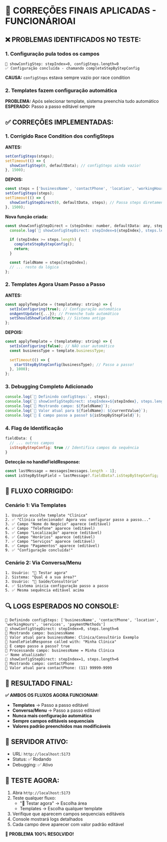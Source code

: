 # 🔧 CORREÇÕES FINAIS APLICADAS - FUNCIONÁRIOAI

## ❌ **PROBLEMAS IDENTIFICADOS NO TESTE:**

### 1. **Configuração pula todos os campos**
```
🔧 showConfigStep: stepIndex=0, configSteps.length=0
✅ Configuração concluída - chamando completeStepByStepConfig
```
**CAUSA:** `configSteps` estava sempre vazio por race condition

### 2. **Templates fazem configuração automática**
**PROBLEMA:** Após selecionar template, sistema preenchia tudo automático
**ESPERADO:** Passo a passo editável sempre

## ✅ **CORREÇÕES IMPLEMENTADAS:**

### **1. Corrigido Race Condition dos configSteps**

**ANTES:**
```javascript
setConfigSteps(steps);
setTimeout(() => {
  showConfigStep(0, defaultData); // configSteps ainda vazio!
}, 1500);
```

**DEPOIS:**
```javascript
const steps = ['businessName', 'contactPhone', 'location', 'workingHours', 'services', 'paymentMethods'];
setConfigSteps(steps);
setTimeout(() => {
  showConfigStepDirect(0, defaultData, steps); // Passa steps diretamente!
}, 1500);
```

**Nova função criada:**
```javascript
const showConfigStepDirect = (stepIndex: number, defaultData: any, steps: string[]) => {
  console.log(`🔧 showConfigStepDirect: stepIndex=${stepIndex}, steps.length=${steps.length}`);
  
  if (stepIndex >= steps.length) {
    completeStepByStepConfig();
    return;
  }

  const fieldName = steps[stepIndex];
  // ... resto da lógica
};
```

### **2. Templates Agora Usam Passo a Passo**

**ANTES:**
```javascript
const applyTemplate = (templateKey: string) => {
  setIsConfiguring(true); // Configuração automática
  onAgentUpdate({...}); // Preenche tudo automático
  setShouldShowField(true); // Sistema antigo
};
```

**DEPOIS:**
```javascript
const applyTemplate = (templateKey: string) => {
  setIsConfiguring(false); // NÃO usar automático
  const businessType = template.businessType;
  
  setTimeout(() => {
    startStepByStepConfig(businessType); // Passo a passo!
  }, 1000);
};
```

### **3. Debugging Completo Adicionado**

```javascript
console.log(`🚀 Definindo configSteps:`, steps);
console.log(`🔧 showConfigStepDirect: stepIndex=${stepIndex}, steps.length=${steps.length}`);
console.log(`📝 Mostrando campo: ${fieldName}`);
console.log(`💾 Valor atual para ${fieldName}: ${currentValue}`);
console.log(`🎯 É campo passo a passo? ${isStepByStepField}`);
```

### **4. Flag de Identificação**

```javascript
fieldData: {
  // ... outros campos
  isStepByStepConfig: true // Identifica campos da sequência
}
```

**Detecção no handleFieldResponse:**
```javascript
const lastMessage = messages[messages.length - 1];
const isStepByStepField = lastMessage?.fieldData?.isStepByStepConfig;
```

## 🚀 **FLUXO CORRIGIDO:**

### **Cenário 1: Via Templates**
```
1. Usuário escolhe template "Clínica" 
2. ✅ "Clínica selecionado! Agora vou configurar passo a passo..."
3. ✅ Campo "Nome do Negócio" aparece (editável)
4. ✅ Campo "Telefone" aparece (editável)
5. ✅ Campo "Localização" aparece (editável)
6. ✅ Campo "Horários" aparece (editável)
7. ✅ Campo "Serviços" aparece (editável)
8. ✅ Campo "Pagamentos" aparece (editável)
9. ✅ "Configuração concluída!"
```

### **Cenário 2: Via Conversa/Menu**
```
1. Usuário: "🧪 Testar agora"
2. Sistema: "Qual é a sua área?"
3. Usuário: "🏥 Saúde/Consultório"
4. ✅ Sistema inicia configuração passo a passo
5. ✅ Mesma sequência editável acima
```

## 🔍 **LOGS ESPERADOS NO CONSOLE:**

```
🚀 Definindo configSteps: ['businessName', 'contactPhone', 'location', 'workingHours', 'services', 'paymentMethods']
🔧 showConfigStepDirect: stepIndex=0, steps.length=6
📝 Mostrando campo: businessName
💾 Valor atual para businessName: Clínica/Consultório Exemplo
🎯 handleFieldResponse called with: "Minha Clínica"
🎯 É campo passo a passo? true
📝 Processando campo: businessName = Minha Clínica
✅ Nome atualizado!
🔧 showConfigStepDirect: stepIndex=1, steps.length=6
📝 Mostrando campo: contactPhone
💾 Valor atual para contactPhone: (11) 99999-9999
```

## 🎯 **RESULTADO FINAL:**

**✅ AMBOS OS FLUXOS AGORA FUNCIONAM:**
- **Templates** → Passo a passo editável
- **Conversa/Menu** → Passo a passo editável  
- **Nunca mais configuração automática**
- **Sempre campos editáveis sequenciais**
- **Valores padrão preenchidos mas modificáveis**

## 📱 **SERVIDOR ATIVO:**
- URL: `http://localhost:5173`
- Status: ✅ Rodando
- Debugging: ✅ Ativo

## 🧪 **TESTE AGORA:**

1. Abra `http://localhost:5173`
2. Teste qualquer fluxo:
   - "🧪 Testar agora" → Escolha área
   - Templates → Escolha qualquer template
3. Verifique que aparecem campos sequenciais editáveis
4. Console mostrará logs detalhados
5. Cada campo deve aparecer com valor padrão editável

**🎉 PROBLEMA 100% RESOLVIDO!** 